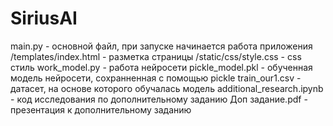 # SiriusAI
 
main.py - основной файл, при запуске начинается работа приложения
/templates/index.html - разметка страницы
/static/css/style.css - css стиль
work_model.py - работа нейросети
pickle_model.pkl - обученная модель нейросети, сохранненная с помощью pickle
train_our1.csv - датасет, на основе которого обучалась модель
additional_research.ipynb - код исследования по дополнительному заданию
Доп задание.pdf - презентация к дополнительному заданию